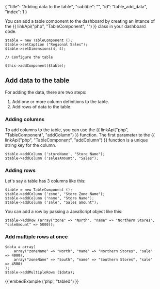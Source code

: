 <meta>
{
	"title": "Adding data to the table",
	"subtitle": "",
	"id": "table_add_data",
	"index": 1
}
</meta>

You can add a table component to the dashboard by creating an intance of the {{ linkApi("php", "TableComponent", "") }} class in your dashboard code.

~~~
$table = new TableComponent ();
$table->setCaption ("Regional Sales");
$table->setDimensions(4, 4);

// Configure the table

$this->addComponent($table);
~~~

## Add data to the table

For adding the data, there are two steps:

1. Add one or more column definitions to the table.
2. Add rows of data to the table.

### Adding columns

To add columns to the table, you can use the {{ linkApi("php", "TableComponent", "addColumn") }} function. The first parameter to the {{ linkApi("php", "TableComponent", "addColumn") }} function is a unique string key for the column.

~~~
$table->addColumn ('storeName', "Store Name");
$table->addColumn ('salesAmount', "Sales");
~~~


### Adding rows

Let's say a table has 3 columns like this:

~~~
$table = new TableComponent ();
$table->addColumn ('zone', "Store Zone Name");
$table->addColumn ('name', "Store Name");
$table->addColumn ('sale', "Sales amount");
~~~

You can add a row by passing a JavaScript object like this:

~~~
$table->addRow (array("zone" => "North", "name" => "Northern Stores", "saleAmount" => 5000));
~~~

### Add multiple rows at once

~~~
$data = array(
	array("zoneName" => "North", "name" => "Northern Stores", "sale" => 4000),
	array("zoneName" => "South", "name" => "Southern Stores", "sale" => 4500)
);
$table->addMultipleRows ($data);
~~~

{{ embedExample ('php', "table0") }}
